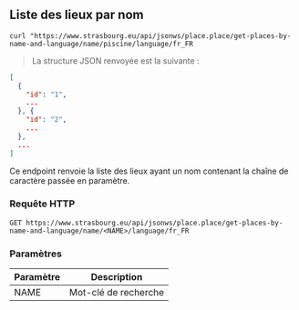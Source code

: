 ## Liste des lieux par nom

```shell
curl "https://www.strasbourg.eu/api/jsonws/place.place/get-places-by-name-and-language/name/piscine/language/fr_FR
```

> La structure JSON renvoyée est la suivante :

```json
[
  {
    "id": "1",
    ...
  }, {
    "id": "2",
    ...
  },
  ...
]
```

Ce endpoint renvoie la liste des lieux ayant un nom contenant la chaîne de caractère passée en paramètre.

### Requête HTTP

`GET https://www.strasbourg.eu/api/jsonws/place.place/get-places-by-name-and-language/name/<NAME>/language/fr_FR`

### Paramètres

Paramètre | Description
--------- | -----------
NAME | Mot-clé de recherche

